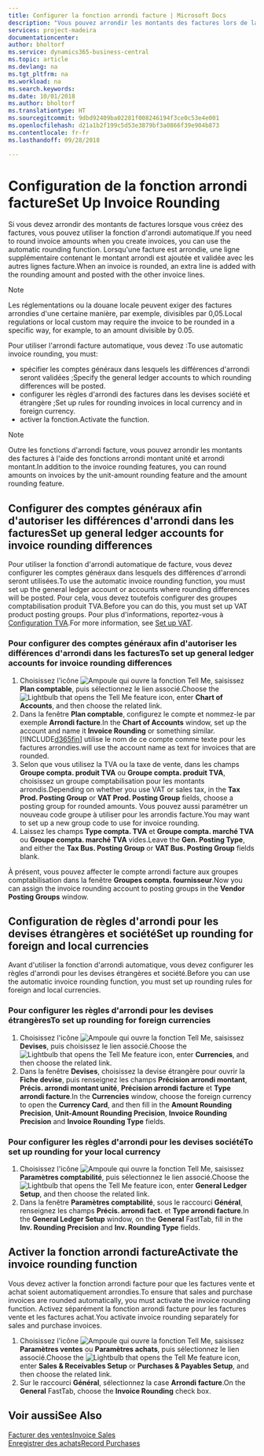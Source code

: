```yaml
---
title: Configurer la fonction arrondi facture | Microsoft Docs
description: "Vous pouvez arrondir les montants des factures lors de la création de celles-ci. De plus, les réglementations ou la douane locale peuvent exiger des factures arrondies d'une certaine manière, par exemple, divisibles par 0,05."
services: project-madeira
documentationcenter: 
author: bholtorf
ms.service: dynamics365-business-central
ms.topic: article
ms.devlang: na
ms.tgt_pltfrm: na
ms.workload: na
ms.search.keywords: 
ms.date: 10/01/2018
ms.author: bholtorf
ms.translationtype: HT
ms.sourcegitcommit: 9dbd92409ba02281f008246194f3ce0c53e4e001
ms.openlocfilehash: d21a1b2f199c5d53e3879bf3a0866f39e904b873
ms.contentlocale: fr-fr
ms.lasthandoff: 09/28/2018

---
```

# <a name="set-up-invoice-rounding"></a><span data-ttu-id="a4da8-104">Configuration de la fonction arrondi facture</span><span class="sxs-lookup"><span data-stu-id="a4da8-104">Set Up Invoice Rounding</span></span>
<span data-ttu-id="a4da8-105">Si vous devez arrondir des montants de factures lorsque vous créez des factures, vous pouvez utiliser la fonction d'arrondi automatique.</span><span class="sxs-lookup"><span data-stu-id="a4da8-105">If you need to round invoice amounts when you create invoices, you can use the automatic rounding function.</span></span> <span data-ttu-id="a4da8-106">Lorsqu'une facture est arrondie, une ligne supplémentaire contenant le montant arrondi est ajoutée et validée avec les autres lignes facture.</span><span class="sxs-lookup"><span data-stu-id="a4da8-106">When an invoice is rounded, an extra line is added with the rounding amount and posted with the other invoice lines.</span></span>

> [!NOTE]  
>  <span data-ttu-id="a4da8-107">Les réglementations ou la douane locale peuvent exiger des factures arrondies d'une certaine manière, par exemple, divisibles par 0,05.</span><span class="sxs-lookup"><span data-stu-id="a4da8-107">Local regulations or local custom may require the invoice to be rounded in a specific way, for example, to an amount divisible by 0.05.</span></span>  

<span data-ttu-id="a4da8-108">Pour utiliser l'arrondi facture automatique, vous devez :</span><span class="sxs-lookup"><span data-stu-id="a4da8-108">To use automatic invoice rounding, you must:</span></span>  

* <span data-ttu-id="a4da8-109">spécifier les comptes généraux dans lesquels les différences d'arrondi seront validées ;</span><span class="sxs-lookup"><span data-stu-id="a4da8-109">Specify the general ledger accounts to which rounding differences will be posted.</span></span>  
* <span data-ttu-id="a4da8-110">configurer les règles d'arrondi des factures dans les devises société et étrangère ;</span><span class="sxs-lookup"><span data-stu-id="a4da8-110">Set up rules for rounding invoices in local currency and in foreign currency.</span></span>  
* <span data-ttu-id="a4da8-111">activer la fonction.</span><span class="sxs-lookup"><span data-stu-id="a4da8-111">Activate the function.</span></span>  

> [!NOTE]  
>  <span data-ttu-id="a4da8-112">Outre les fonctions d'arrondi facture, vous pouvez arrondir les montants des factures à l'aide des fonctions arrondi montant unité et arrondi montant.</span><span class="sxs-lookup"><span data-stu-id="a4da8-112">In addition to the invoice rounding features, you can round amounts on invoices by the unit-amount rounding feature and the amount rounding feature.</span></span>  

## <a name="set-up-general-ledger-accounts-for-invoice-rounding-differences"></a><span data-ttu-id="a4da8-113">Configurer des comptes généraux afin d'autoriser les différences d'arrondi dans les factures</span><span class="sxs-lookup"><span data-stu-id="a4da8-113">Set up general ledger accounts for invoice rounding differences</span></span>
<span data-ttu-id="a4da8-114">Pour utiliser la fonction d'arrondi automatique de facture, vous devez configurer les comptes généraux dans lesquels des différences d'arrondi seront utilisées.</span><span class="sxs-lookup"><span data-stu-id="a4da8-114">To use the automatic invoice rounding function, you must set up the general ledger account or accounts where rounding differences will be posted.</span></span> <span data-ttu-id="a4da8-115">Pour cela, vous devez toutefois configurer des groupes comptabilisation produit TVA.</span><span class="sxs-lookup"><span data-stu-id="a4da8-115">Before you can do this, you must set up VAT product posting groups.</span></span> <span data-ttu-id="a4da8-116">Pour plus d'informations, reportez-vous à [Configuration TVA](finance-setup-vat.md).</span><span class="sxs-lookup"><span data-stu-id="a4da8-116">For more information, see [Set up VAT](finance-setup-vat.md).</span></span>  

### <a name="to-set-up-general-ledger-accounts-for-invoice-rounding-differences"></a><span data-ttu-id="a4da8-117">Pour configurer des comptes généraux afin d'autoriser les différences d'arrondi dans les factures</span><span class="sxs-lookup"><span data-stu-id="a4da8-117">To set up general ledger accounts for invoice rounding differences</span></span>  
1. <span data-ttu-id="a4da8-118">Choisissez l'icône ![Ampoule qui ouvre la fonction Tell Me](media/ui-search/search_small.png "Dites-moi ce que vous voulez faire"), saisissez **Plan comptable**, puis sélectionnez le lien associé.</span><span class="sxs-lookup"><span data-stu-id="a4da8-118">Choose the ![Lightbulb that opens the Tell Me feature](media/ui-search/search_small.png "Tell me what you want to do") icon, enter **Chart of Accounts**, and then choose the related link.</span></span>  
2. <span data-ttu-id="a4da8-119">Dans la fenêtre **Plan comptable**, configurez le compte et nommez-le par exemple **Arrondi facture**.</span><span class="sxs-lookup"><span data-stu-id="a4da8-119">In the **Chart of Accounts** window, set up the account and name it **Invoice Rounding** or something similar.</span></span> [!INCLUDE[d365fin](includes/d365fin_md.md)] <span data-ttu-id="a4da8-120">utilise le nom de ce compte comme texte pour les factures arrondies.</span><span class="sxs-lookup"><span data-stu-id="a4da8-120">will use the account name as text for invoices that are rounded.</span></span>  
3. <span data-ttu-id="a4da8-121">Selon que vous utilisez la TVA ou la taxe de vente, dans les champs **Groupe compta. produit TVA** ou **Groupe compta. produit TVA**, choisissez un groupe comptabilisation pour les montants arrondis.</span><span class="sxs-lookup"><span data-stu-id="a4da8-121">Depending on whether you use VAT or sales tax, in the **Tax Prod. Posting Group** or **VAT Prod. Posting Group** fields, choose a posting group for rounded amounts.</span></span> <span data-ttu-id="a4da8-122">Vous pouvez aussi paramétrer un nouveau code groupe à utiliser pour les arrondis facture.</span><span class="sxs-lookup"><span data-stu-id="a4da8-122">You may want to set up a new group code to use for invoice rounding.</span></span>
4. <span data-ttu-id="a4da8-123">Laissez les champs **Type compta. TVA** et **Groupe compta. marché TVA** ou **Groupe compta. marché TVA** vides.</span><span class="sxs-lookup"><span data-stu-id="a4da8-123">Leave the **Gen. Posting Type**, and either the **Tax Bus. Posting Group** or **VAT Bus. Posting Group** fields blank.</span></span> <!-- Why do we say to leave these blank, when there are a lot of other fields we also leave blank but don't mention? -->  

<span data-ttu-id="a4da8-124">À présent, vous pouvez affecter le compte arrondi facture aux groupes comptabilisation dans la fenêtre **Groupes compta. fournisseur**.</span><span class="sxs-lookup"><span data-stu-id="a4da8-124">Now you can assign the invoice rounding account to posting groups in the **Vendor Posting Groups** window.</span></span>  <!-- Why only the vendor posting groups? -->

## <a name="set-up-rounding-for-foreign-and-local-currencies"></a><span data-ttu-id="a4da8-125">Configuration de règles d'arrondi pour les devises étrangères et société</span><span class="sxs-lookup"><span data-stu-id="a4da8-125">Set up rounding for foreign and local currencies</span></span>
<span data-ttu-id="a4da8-126">Avant d'utiliser la fonction d'arrondi automatique, vous devez configurer les règles d'arrondi pour les devises étrangères et société.</span><span class="sxs-lookup"><span data-stu-id="a4da8-126">Before you can use the automatic invoice rounding function, you must set up rounding rules for foreign and local currencies.</span></span>

### <a name="to-set-up-rounding-for-foreign-currencies"></a><span data-ttu-id="a4da8-127">Pour configurer les règles d'arrondi pour les devises étrangères</span><span class="sxs-lookup"><span data-stu-id="a4da8-127">To set up rounding for foreign currencies</span></span>  
1. <span data-ttu-id="a4da8-128">Choisissez l'icône ![Ampoule qui ouvre la fonction Tell Me](media/ui-search/search_small.png "Dites-moi ce que vous voulez faire"), saisissez **Devises**, puis choisissez le lien associé.</span><span class="sxs-lookup"><span data-stu-id="a4da8-128">Choose the ![Lightbulb that opens the Tell Me feature](media/ui-search/search_small.png "Tell me what you want to do") icon, enter **Currencies**, and then choose the related link.</span></span>  
2. <span data-ttu-id="a4da8-129">Dans la fenêtre **Devises**, choisissez la devise étrangère pour ouvrir la **Fiche devise**, puis renseignez les champs **Précision arrondi montant**, **Précis. arrondi montant unité**, **Précision arrondi facture** et **Type arrondi facture**.</span><span class="sxs-lookup"><span data-stu-id="a4da8-129">In the **Currencies** window, choose the foreign currency to open the **Currency Card**, and then fill in the **Amount Rounding Precision**, **Unit-Amount Rounding Precision**, **Invoice Rounding Precision** and **Invoice Rounding Type** fields.</span></span>

### <a name="to-set-up-rounding-for-your-local-currency"></a><span data-ttu-id="a4da8-130">Pour configurer les règles d'arrondi pour les devises société</span><span class="sxs-lookup"><span data-stu-id="a4da8-130">To set up rounding for your local currency</span></span>
1. <span data-ttu-id="a4da8-131">Choisissez l'icône ![Ampoule qui ouvre la fonction Tell Me](media/ui-search/search_small.png "Dites-moi ce que vous voulez faire"), saisissez **Paramètres comptabilité**, puis sélectionnez le lien associé.</span><span class="sxs-lookup"><span data-stu-id="a4da8-131">Choose the ![Lightbulb that opens the Tell Me feature](media/ui-search/search_small.png "Tell me what you want to do") icon, enter **General Ledger Setup**, and then choose the related link.</span></span>  
2. <span data-ttu-id="a4da8-132">Dans la fenêtre **Paramètres comptabilité**, sous le raccourci **Général**, renseignez les champs **Précis. arrondi fact.** et **Type arrondi facture**.</span><span class="sxs-lookup"><span data-stu-id="a4da8-132">In the **General Ledger Setup** window, on the **General** FastTab, fill in the **Inv. Rounding Precision** and **Inv. Rounding Type** fields.</span></span>  

## <a name="activate-the-invoice-rounding-function"></a><span data-ttu-id="a4da8-133">Activer la fonction arrondi facture</span><span class="sxs-lookup"><span data-stu-id="a4da8-133">Activate the invoice rounding function</span></span>  
<span data-ttu-id="a4da8-134">Vous devez activer la fonction arrondi facture pour que les factures vente et achat soient automatiquement arrondies.</span><span class="sxs-lookup"><span data-stu-id="a4da8-134">To ensure that sales and purchase invoices are rounded automatically, you must activate the invoice rounding function.</span></span> <span data-ttu-id="a4da8-135">Activez séparément la fonction arrondi facture pour les factures vente et les factures achat.</span><span class="sxs-lookup"><span data-stu-id="a4da8-135">You activate invoice rounding separately for sales and purchase invoices.</span></span>

1. <span data-ttu-id="a4da8-136">Choisissez l'icône ![Ampoule qui ouvre la fonction Tell Me](media/ui-search/search_small.png "Dites-moi ce que vous voulez faire"), saisissez **Paramètres ventes** ou **Paramètres achats**, puis sélectionnez le lien associé.</span><span class="sxs-lookup"><span data-stu-id="a4da8-136">Choose the ![Lightbulb that opens the Tell Me feature](media/ui-search/search_small.png "Tell me what you want to do") icon, enter **Sales & Receivables Setup** or **Purchases & Payables Setup**, and then choose the related link.</span></span>  
2. <span data-ttu-id="a4da8-137">Sur le raccourci **Général**, sélectionnez la case **Arrondi facture**.</span><span class="sxs-lookup"><span data-stu-id="a4da8-137">On the **General** FastTab, choose the **Invoice Rounding** check box.</span></span>  

## <a name="see-also"></a><span data-ttu-id="a4da8-138">Voir aussi</span><span class="sxs-lookup"><span data-stu-id="a4da8-138">See Also</span></span>  
[<span data-ttu-id="a4da8-139">Facturer des ventes</span><span class="sxs-lookup"><span data-stu-id="a4da8-139">Invoice Sales</span></span>](sales-how-invoice-sales.md)  
[<span data-ttu-id="a4da8-140">Enregistrer des achats</span><span class="sxs-lookup"><span data-stu-id="a4da8-140">Record Purchases</span></span>](purchasing-how-record-purchases.md)


